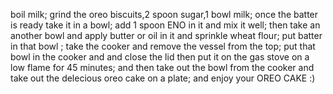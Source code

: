 boil milk;
grind the oreo biscuits,2 spoon sugar,1 bowl milk;
once the batter is ready take it in a bowl;
add 1 spoon ENO in it and mix it well;
then take an another bowl and apply butter or oil in it and sprinkle wheat flour;
put batter in that bowl ;
take the cooker and remove the vessel from the top;
put that bowl in the cooker and and close the lid then put it on the gas stove on a low flame for 45 minutes;
and then take out the bowl from the cooker and take out the delecious oreo cake on a plate;
and enjoy your OREO CAKE :)